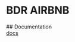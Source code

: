 # BDR AIRBNB
## Documentation   
[docs](https://docs.google.com/document/d/122eilmfinXeGs0tG5_WEGWSfnA6q_Mvey87pxG-ATQY/edit?usp=sharing)
